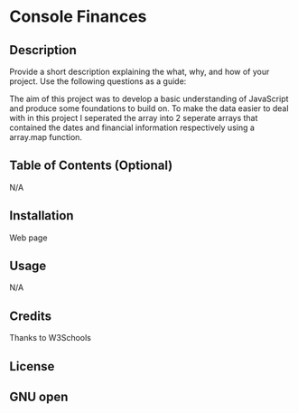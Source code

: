 # Console Finances

## Description

Provide a short description explaining the what, why, and how of your project. Use the following questions as a guide:

The aim of this project was to develop a basic understanding of JavaScript and produce some foundations to build on. 
To make the data easier to deal with in this project I seperated the array into 2 seperate arrays that contained the dates and financial 
information respectively using a array.map function.  

## Table of Contents (Optional)

N/A

## Installation

Web page

## Usage

N/A

## Credits

Thanks to W3Schools 

## License

GNU open
---
